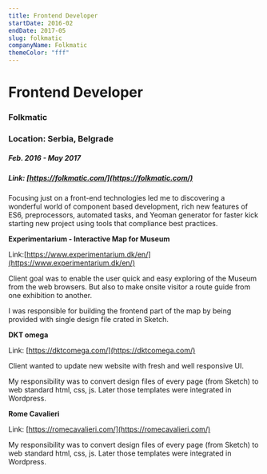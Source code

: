 ```yaml
---
title: Frontend Developer
startDate: 2016-02
endDate: 2017-05
slug: folkmatic
companyName: Folkmatic
themeColor: "fff"
---
```


# Frontend Developer

### Folkmatic

### Location: Serbia, Belgrade

##### Feb. 2016 - May 2017

##### Link: [https://folkmatic.com/](https://folkmatic.com/)

Focusing just on a front-end technologies led me to discovering a wonderful world of component based development, rich new features of ES6, preprocessors, automated tasks, and Yeoman generator for faster kick starting new project using tools that compliance best practices.

**Experimentarium - Interactive Map for Museum**

Link:[https://www.experimentarium.dk/en/](https://www.experimentarium.dk/en/)

Client goal was to enable the user quick and easy exploring of the Museum from the web browsers. But also to make onsite visitor a route guide from one exhibition to another.

I was responsible for building the frontend part of the map by being provided with single design file crated in Sketch.

**DKT omega**

Link: [https://dktcomega.com/](https://dktcomega.com/)

Client wanted to update new website with fresh and well responsive UI.

My responsibility was to convert design files of every page (from Sketch) to web standard html, css, js. Later those templates were integrated in Wordpress.

**Rome Cavalieri**

Link: [https://romecavalieri.com/](https://romecavalieri.com/)

My responsibility was to convert design files of every page (from Sketch) to web standard html, css, js. Later those templates were integrated in Wordpress.

